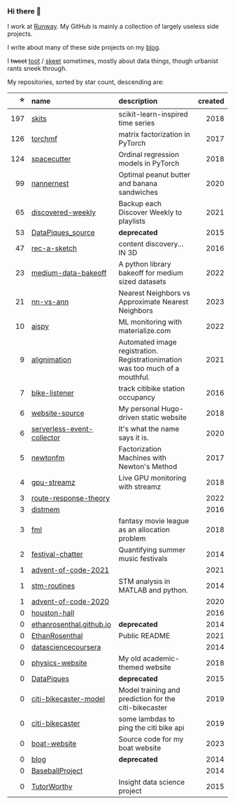 ### Hi there 👋

I work at [Runway](https://runwayml.com/). My GitHub is mainly a collection of largely useless side projects.

I write about many of these side projects on my [blog](https://www.ethanrosenthal.com).

I ~~tweet~~ [toot](https://recsys.social/@ethanrosenthal) / [skeet](https://bsky.app/profile/ethanrosenthal.com) sometimes, mostly about data things, though urbanist rants sneek through.

My repositories, sorted by star count, descending are:

<!-- BEGIN LIST -->
|   ⭐ | name                                                                                       | description                                                                   |   created |
|----:|:-------------------------------------------------------------------------------------------|:------------------------------------------------------------------------------|----------:|
| 197 | [skits](https://github.com/EthanRosenthal/skits)                                           | scikit-learn-inspired time series                                             |      2018 |
| 126 | [torchmf](https://github.com/EthanRosenthal/torchmf)                                       | matrix factorization in PyTorch                                               |      2017 |
| 124 | [spacecutter](https://github.com/EthanRosenthal/spacecutter)                               | Ordinal regression models in PyTorch                                          |      2018 |
|  99 | [nannernest](https://github.com/EthanRosenthal/nannernest)                                 | Optimal peanut butter and banana sandwiches                                   |      2020 |
|  65 | [discovered-weekly](https://github.com/EthanRosenthal/discovered-weekly)                   | Backup each Discover Weekly to playlists                                      |      2021 |
|  53 | [DataPiques_source](https://github.com/EthanRosenthal/DataPiques_source)                   | **deprecated**                                                                |      2015 |
|  47 | [rec-a-sketch](https://github.com/EthanRosenthal/rec-a-sketch)                             | content discovery... IN 3D                                                    |      2016 |
|  23 | [medium-data-bakeoff](https://github.com/EthanRosenthal/medium-data-bakeoff)               | A python library bakeoff for medium sized datasets                            |      2022 |
|  21 | [nn-vs-ann](https://github.com/EthanRosenthal/nn-vs-ann)                                   | Nearest Neighbors vs Approximate Nearest Neighbors                            |      2023 |
|  10 | [aispy](https://github.com/EthanRosenthal/aispy)                                           | ML monitoring with materialize.com                                            |      2022 |
|   9 | [alignimation](https://github.com/EthanRosenthal/alignimation)                             | Automated image registration. Registrationimation was too much of a mouthful. |      2021 |
|   7 | [bike-listener](https://github.com/EthanRosenthal/bike-listener)                           | track citibike station occupancy                                              |      2016 |
|   6 | [website-source](https://github.com/EthanRosenthal/website-source)                         | My personal Hugo-driven static website                                        |      2018 |
|   6 | [serverless-event-collector](https://github.com/EthanRosenthal/serverless-event-collector) | It's what the name says it is.                                                |      2020 |
|   5 | [newtonfm](https://github.com/EthanRosenthal/newtonfm)                                     | Factorization Machines with Newton's Method                                   |      2017 |
|   4 | [gpu-streamz](https://github.com/EthanRosenthal/gpu-streamz)                               | Live GPU monitoring with streamz                                              |      2018 |
|   3 | [route-response-theory](https://github.com/EthanRosenthal/route-response-theory)           |                                                                               |      2022 |
|   3 | [distmem](https://github.com/EthanRosenthal/distmem)                                       |                                                                               |      2016 |
|   3 | [fml](https://github.com/EthanRosenthal/fml)                                               | fantasy movie league as an allocation problem                                 |      2018 |
|   2 | [festival-chatter](https://github.com/EthanRosenthal/festival-chatter)                     | Quantifying summer music festivals                                            |      2014 |
|   1 | [advent-of-code-2021](https://github.com/EthanRosenthal/advent-of-code-2021)               |                                                                               |      2021 |
|   1 | [stm-routines](https://github.com/EthanRosenthal/stm-routines)                             | STM analysis in MATLAB and python.                                            |      2014 |
|   1 | [advent-of-code-2020](https://github.com/EthanRosenthal/advent-of-code-2020)               |                                                                               |      2020 |
|   0 | [houston-hall](https://github.com/EthanRosenthal/houston-hall)                             |                                                                               |      2016 |
|   0 | [ethanrosenthal.github.io](https://github.com/EthanRosenthal/ethanrosenthal.github.io)     | **deprecated**                                                                |      2014 |
|   0 | [EthanRosenthal](https://github.com/EthanRosenthal/EthanRosenthal)                         | Public README                                                                 |      2021 |
|   0 | [datasciencecoursera](https://github.com/EthanRosenthal/datasciencecoursera)               |                                                                               |      2014 |
|   0 | [physics-website](https://github.com/EthanRosenthal/physics-website)                       | My old academic-themed website                                                |      2018 |
|   0 | [DataPiques](https://github.com/EthanRosenthal/DataPiques)                                 | **deprecated**                                                                |      2015 |
|   0 | [citi-bikecaster-model](https://github.com/EthanRosenthal/citi-bikecaster-model)           | Model training and prediction for the citi-bikecaster                         |      2019 |
|   0 | [citi-bikecaster](https://github.com/EthanRosenthal/citi-bikecaster)                       | some lambdas to ping the citi bike api                                        |      2019 |
|   0 | [boat-website](https://github.com/EthanRosenthal/boat-website)                             | Source code for my boat website                                               |      2023 |
|   0 | [blog](https://github.com/EthanRosenthal/blog)                                             | **deprecated**                                                                |      2014 |
|   0 | [BaseballProject](https://github.com/EthanRosenthal/BaseballProject)                       |                                                                               |      2014 |
|   0 | [TutorWorthy](https://github.com/EthanRosenthal/TutorWorthy)                               | Insight data science project                                                  |      2015 |
<!-- END LIST -->
